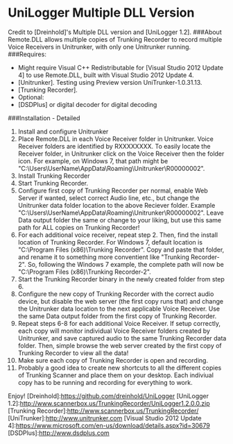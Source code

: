 # UniLogger Multiple DLL Version
Credit to [Dreinhold]'s Multiple DLL version and [UniLogger 1.2].
###About
Remote.DLL allows multiple copies of Trunking Recorder to record multiple Voice Receivers in Unitrunker, with only one Unitrunker running.
###Requires:
- Might require Visual C++ Redistributable for [Visual Studio 2012 Update 4] to use Remote.DLL, built with Visual Studio 2012 Update 4.
- [Unitrunker]. Testing using Preview version UniTrunker-1.0.31.13.
- [Trunking Recorder].
- Optional:
 - [DSDPlus] or digital decoder for digital decoding

###Installation - Detailed
1. Install and configure Unitrunker
2. Place Remote.DLL in each Voice Receiver folder in Unitrunker. Voice Receiver folders are identified by RXXXXXXXX. To easily locate the Receiver folder, in Unitrunker click on the Voice Receiver then the folder icon. For example, on Windows 7, that path might be "C:\Users\UserName\AppData\Roaming\Unitrunker\R00000002".
3. Install Trunking Recorder
4. Start Trunking Recorder.
5. Configure first copy of Trunking Recorder per normal, enable Web Server if wanted, select correct Audio line, etc., but change the Unitrunker data folder location to the above Reciever folder. Example "C:\Users\UserName\AppData\Roaming\Unitrunker\R00000002". Leave Data output folder the same or change to your liking, but use this same path for ALL copies on Trunking Recorder!
6. For each additional voice receiver, repeat step 2. Then, find the install location of Trunking Recorder. For Windows 7, default location is "C:\Program Files (x86)\Trunking Recorder". Copy and paste that folder, and rename it to something more conventient like "Trunking Recorder-2". So, following the Windows 7 example, the complete path will now be "C:\Program Files (x86)\Trunking Recorder-2".
7. Start the Trunking Recorder binary in the newly created folder from step 6.
8. Configure the new copy of Trunking Recorder with the correct audio device, but disable the web server (the first copy runs that) and change the Unitrunker data location to the next applicable Voice Receiver. Use the same Data output folder from the first copy of Trunking Recorder.
9. Repeat steps 6-8 for each additional Voice Receiver. If setup correctly, each copy will monitor individual Voice Receiver folders created by Unitrunker, and save captured audio to the same Trunking Recorder data folder. Then, simple browse the web server created by the first copy of Trunking Recorder to view all the data!
10. Make sure each copy of Trunking Recorder is open and recording.
11. Probably a good idea to create new shortcuts to all the different copies of Trunking Scanner and place them on your desktop. Each indiviual copy has to be running and recording for everything to work.

Enjoy!
[Dreinhold]:https://github.com/dreinhold/UniLogger
[UniLogger 1.2]:http://www.scannerbox.us/TrunkingRecorder/UniLogger1.2.0.0.zip
[Trunking Recorder]:http://www.scannerbox.us/TrunkingRecorder/
[UniTrunker]:http://www.unitrunker.com
[Visual Studio 2012 Update 4]:https://www.microsoft.com/en-us/download/details.aspx?id=30679
[DSDPlus]:http://www.dsdplus.com

